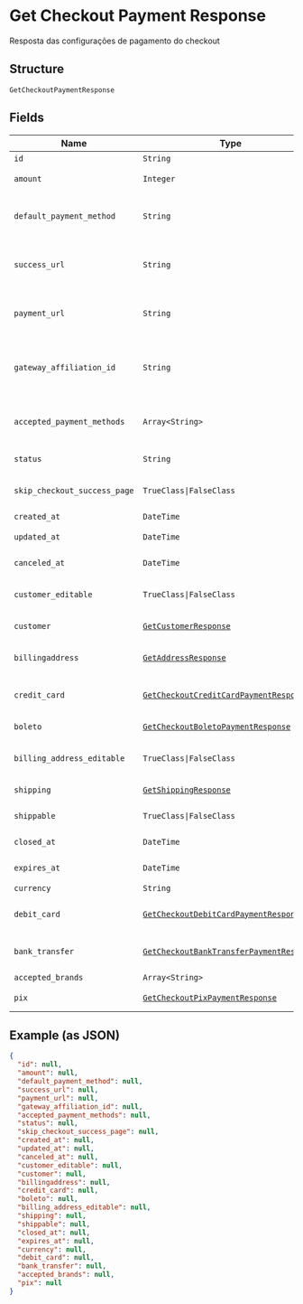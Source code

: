 
# Get Checkout Payment Response

Resposta das configurações de pagamento do checkout

## Structure

`GetCheckoutPaymentResponse`

## Fields

| Name | Type | Tags | Description |
|  --- | --- | --- | --- |
| `id` | `String` | Optional | - |
| `amount` | `Integer` | Optional | Valor em centavos |
| `default_payment_method` | `String` | Optional | Meio de pagamento padrão no checkout |
| `success_url` | `String` | Optional | Url de redirecionamento de sucesso após o checkou |
| `payment_url` | `String` | Optional | Url para pagamento usando o checkout |
| `gateway_affiliation_id` | `String` | Optional | Código da afiliação onde o pagamento será processado no gateway |
| `accepted_payment_methods` | `Array<String>` | Optional | Meios de pagamento aceitos no checkout |
| `status` | `String` | Optional | Status do checkout |
| `skip_checkout_success_page` | `TrueClass\|FalseClass` | Optional | Pular tela de sucesso pós-pagamento? |
| `created_at` | `DateTime` | Optional | Data de criação |
| `updated_at` | `DateTime` | Optional | Data de atualização |
| `canceled_at` | `DateTime` | Optional | Data de cancelamento |
| `customer_editable` | `TrueClass\|FalseClass` | Optional | Torna o objeto customer editável |
| `customer` | [`GetCustomerResponse`](../../doc/models/get-customer-response.md) | Optional | Dados do comprador |
| `billingaddress` | [`GetAddressResponse`](../../doc/models/get-address-response.md) | Optional | Dados do endereço de cobrança |
| `credit_card` | [`GetCheckoutCreditCardPaymentResponse`](../../doc/models/get-checkout-credit-card-payment-response.md) | Optional | Configurações de cartão de crédito |
| `boleto` | [`GetCheckoutBoletoPaymentResponse`](../../doc/models/get-checkout-boleto-payment-response.md) | Optional | Configurações de boleto |
| `billing_address_editable` | `TrueClass\|FalseClass` | Optional | Indica se o billing address poderá ser editado |
| `shipping` | [`GetShippingResponse`](../../doc/models/get-shipping-response.md) | Optional | Configurações  de entrega |
| `shippable` | `TrueClass\|FalseClass` | Optional | Indica se possui entrega |
| `closed_at` | `DateTime` | Optional | Data de fechamento |
| `expires_at` | `DateTime` | Optional | Data de expiração |
| `currency` | `String` | Optional | Moeda |
| `debit_card` | [`GetCheckoutDebitCardPaymentResponse`](../../doc/models/get-checkout-debit-card-payment-response.md) | Optional | Configurações de cartão de débito |
| `bank_transfer` | [`GetCheckoutBankTransferPaymentResponse`](../../doc/models/get-checkout-bank-transfer-payment-response.md) | Optional | Bank transfer payment response |
| `accepted_brands` | `Array<String>` | Optional | Accepted Brands |
| `pix` | [`GetCheckoutPixPaymentResponse`](../../doc/models/get-checkout-pix-payment-response.md) | Optional | Pix payment response |

## Example (as JSON)

```json
{
  "id": null,
  "amount": null,
  "default_payment_method": null,
  "success_url": null,
  "payment_url": null,
  "gateway_affiliation_id": null,
  "accepted_payment_methods": null,
  "status": null,
  "skip_checkout_success_page": null,
  "created_at": null,
  "updated_at": null,
  "canceled_at": null,
  "customer_editable": null,
  "customer": null,
  "billingaddress": null,
  "credit_card": null,
  "boleto": null,
  "billing_address_editable": null,
  "shipping": null,
  "shippable": null,
  "closed_at": null,
  "expires_at": null,
  "currency": null,
  "debit_card": null,
  "bank_transfer": null,
  "accepted_brands": null,
  "pix": null
}
```

